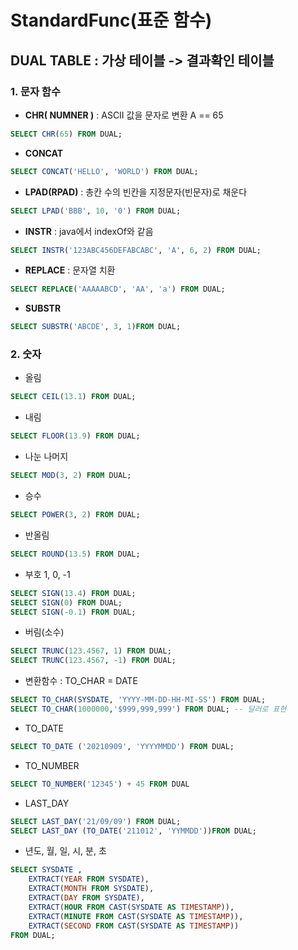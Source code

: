 # StandardFunc(표준 함수)

## DUAL TABLE : 가상 테이블 -> 결과확인 테이블



### 1. 문자 함수
- **CHR( NUMNER )**  :  ASCII 값을 문자로 변환  A == 65

```sql
SELECT CHR(65) FROM DUAL;
```

- **CONCAT**

```sql
SELECT CONCAT('HELLO', 'WORLD') FROM DUAL;
```

- **LPAD(RPAD)** :  총칸 수의 빈칸을 지정문자(빈문자)로 채운다

```sql
SELECT LPAD('BBB', 10, '0') FROM DUAL;
```

- **INSTR**  : java에서 indexOf와 같음

```sql
SELECT INSTR('123ABC456DEFABCABC', 'A', 6, 2) FROM DUAL;
```

- **REPLACE** : 문자열 치환

```sql
SELECT REPLACE('AAAAABCD', 'AA', 'a') FROM DUAL;
```

- **SUBSTR** 

```sql
SELECT SUBSTR('ABCDE', 3, 1)FROM DUAL;
```



### 2. 숫자

- 올림

```sql
SELECT CEIL(13.1) FROM DUAL;
```

- 내림

```sql
SELECT FLOOR(13.9) FROM DUAL;
```

- 나눈 나머지

```sql
SELECT MOD(3, 2) FROM DUAL;
```

- 승수 

```sql
SELECT POWER(3, 2) FROM DUAL;
```

- 반올림

```sql
SELECT ROUND(13.5) FROM DUAL;
```

- 부호 1, 0, -1

```sql
SELECT SIGN(13.4) FROM DUAL;
SELECT SIGN(0) FROM DUAL;
SELECT SIGN(-0.1) FROM DUAL;
```

- 버림(소수)

```sql
SELECT TRUNC(123.4567, 1) FROM DUAL;
SELECT TRUNC(123.4567, -1) FROM DUAL;
```

- 변환함수 : TO_CHAR = DATE

```sql
SELECT TO_CHAR(SYSDATE, 'YYYY-MM-DD-HH-MI-SS') FROM DUAL;
SELECT TO_CHAR(1000000,'$999,999,999') FROM DUAL; -- 달러로 표현
```

- TO_DATE

```sql
SELECT TO_DATE ('20210909', 'YYYYMMDD') FROM DUAL;
```

- TO_NUMBER

```sql
SELECT TO_NUMBER('12345') + 45 FROM DUAL
```

- LAST_DAY

```sql
SELECT LAST_DAY('21/09/09') FROM DUAL;
SELECT LAST_DAY (TO_DATE('211012', 'YYMMDD'))FROM DUAL;
```

- 년도, 월, 일, 시, 분, 초

```sql
SELECT SYSDATE ,
    EXTRACT(YEAR FROM SYSDATE),
    EXTRACT(MONTH FROM SYSDATE),
    EXTRACT(DAY FROM SYSDATE),
    EXTRACT(HOUR FROM CAST(SYSDATE AS TIMESTAMP)),
    EXTRACT(MINUTE FROM CAST(SYSDATE AS TIMESTAMP)),
    EXTRACT(SECOND FROM CAST(SYSDATE AS TIMESTAMP))
FROM DUAL;
```



















